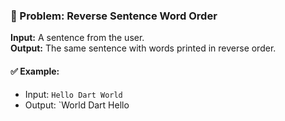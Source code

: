 ### 🧩 Problem: Reverse Sentence Word Order

**Input:** A sentence from the user.  
**Output:** The same sentence with words printed in reverse order.

#### ✅ Example:
- Input: `Hello Dart World`
- Output: `World Dart Hello
